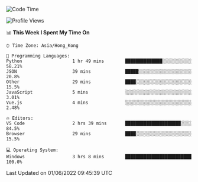 <!--START_SECTION:waka-->
![Code Time](http://img.shields.io/badge/Code%20Time-17%20hrs%2025%20mins-blue)

![Profile Views](http://img.shields.io/badge/Profile%20Views-2-blue)

📊 **This Week I Spent My Time On** 

```text
⌚︎ Time Zone: Asia/Hong_Kong

💬 Programming Languages: 
Python                   1 hr 49 mins        ██████████████░░░░░░░░░░░   58.21% 
JSON                     39 mins             █████░░░░░░░░░░░░░░░░░░░░   20.8% 
Other                    29 mins             ████░░░░░░░░░░░░░░░░░░░░░   15.5% 
JavaScript               5 mins              ░░░░░░░░░░░░░░░░░░░░░░░░░   3.01% 
Vue.js                   4 mins              ░░░░░░░░░░░░░░░░░░░░░░░░░   2.48%

🔥 Editors: 
VS Code                  2 hrs 39 mins       █████████████████████░░░░   84.5% 
Browser                  29 mins             ████░░░░░░░░░░░░░░░░░░░░░   15.5%

💻 Operating System: 
Windows                  3 hrs 8 mins        █████████████████████████   100.0%

```


 Last Updated on 01/06/2022 09:45:39 UTC
<!--END_SECTION:waka-->
